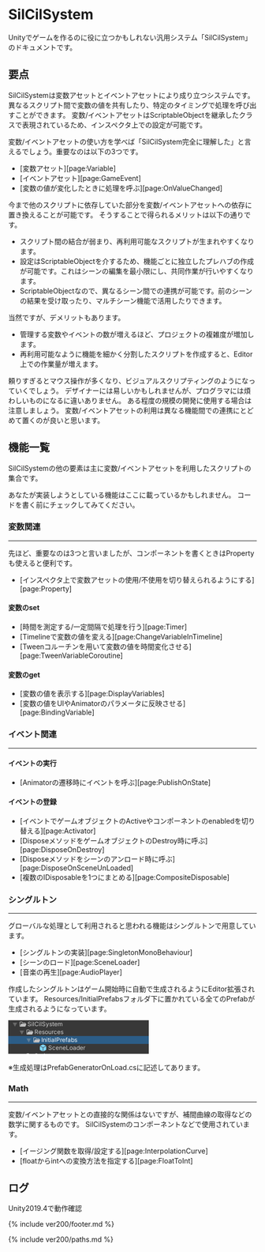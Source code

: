 # SilCilSystem

Unityでゲームを作るのに役に立つかもしれない汎用システム「SilCilSystem」のドキュメントです。

## 要点

SilCilSystemは変数アセットとイベントアセットにより成り立つシステムです。
異なるスクリプト間で変数の値を共有したり、特定のタイミングで処理を呼び出すことができます。
変数/イベントアセットはScriptableObjectを継承したクラスで表現されているため、インスペクタ上での設定が可能です。

変数/イベントアセットの使い方を学べば「SilCilSystem完全に理解した」と言えるでしょう。重要なのは以下の3つです。

- [変数アセット][page:Variable]
- [イベントアセット][page:GameEvent]
- [変数の値が変化したときに処理を呼ぶ][page:OnValueChanged]

今まで他のスクリプトに依存していた部分を変数/イベントアセットへの依存に置き換えることが可能です。
そうすることで得られるメリットは以下の通りです。

- スクリプト間の結合が弱まり、再利用可能なスクリプトが生まれやすくなります。
- 設定はScriptableObjectを介するため、機能ごとに独立したプレハブの作成が可能です。これはシーンの編集を最小限にし、共同作業が行いやすくなります。
- ScriptableObjectなので、異なるシーン間での連携が可能です。前のシーンの結果を受け取ったり、マルチシーン機能で活用したりできます。

当然ですが、デメリットもあります。

- 管理する変数やイベントの数が増えるほど、プロジェクトの複雑度が増加します。
- 再利用可能なように機能を細かく分割したスクリプトを作成すると、Editor上での作業量が増えます。

頼りすぎるとマウス操作が多くなり、ビジュアルスクリプティングのようになっていくでしょう。
デザイナーには易しいかもしれませんが、プログラマには煩わしいものになるに違いありません。
ある程度の規模の開発に使用する場合は注意しましょう。
変数/イベントアセットの利用は異なる機能間での連携にとどめて置くのが良いと思います。

## 機能一覧

SilCilSystemの他の要素は主に変数/イベントアセットを利用したスクリプトの集合です。

あなたが実装しようとしている機能はここに載っているかもしれません。
コードを書く前にチェックしてみてください。

### 変数関連

---

先ほど、重要なのは3つと言いましたが、コンポーネントを書くときはPropertyも使えると便利です。

- [インスペクタ上で変数アセットの使用/不使用を切り替えられるようにする][page:Property]

#### 変数のset

- [時間を測定する/一定間隔で処理を行う][page:Timer]
- [Timelineで変数の値を変える][page:ChangeVariableInTimeline]
- [Tweenコルーチンを用いて変数の値を時間変化させる][page:TweenVariableCoroutine]

#### 変数のget

- [変数の値を表示する][page:DisplayVariables]
- [変数の値をUIやAnimatorのパラメータに反映させる][page:BindingVariable]

### イベント関連

---

#### イベントの実行

- [Animatorの遷移時にイベントを呼ぶ][page:PublishOnState]

#### イベントの登録

- [イベントでゲームオブジェクトのActiveやコンポーネントのenabledを切り替える][page:Activator]
- [DisposeメソッドをゲームオブジェクトのDestroy時に呼ぶ][page:DisposeOnDestroy]
- [Disposeメソッドをシーンのアンロード時に呼ぶ][page:DisposeOnSceneUnLoaded]
- [複数のIDisposableを1つにまとめる][page:CompositeDisposable]

### シングルトン

---

グローバルな処理として利用されると思われる機能はシングルトンで用意しています。

- [シングルトンの実装][page:SingletonMonoBehaviour]
- [シーンのロード][page:SceneLoader]
- [音楽の再生][page:AudioPlayer]

作成したシングルトンはゲーム開始時に自動で生成されるようにEditor拡張されています。
Resources/InitialPrefabsフォルダ下に置かれている全てのPrefabが生成されるようになっています。

![InitialPrefabs][fig:InitialPrefabs]

※生成処理はPrefabGeneratorOnLoad.csに記述してあります。

### Math

---

変数/イベントアセットとの直接的な関係はないですが、補間曲線の取得などの数学に関するものです。
SilCilSystemのコンポーネントなどで使用されています。

- [イージング関数を取得/設定する][page:InterpolationCurve]
- [floatからintへの変換方法を指定する][page:FloatToInt]

## ログ

Unity2019.4で動作確認

<!--- footer --->

{% include ver200/footer.md %}

<!--- 参照 --->

{% include ver200/paths.md %}

[fig:InitialPrefabs]: Figures/InitialPrefabs.png
